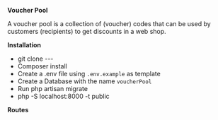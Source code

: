 **Voucher Pool**
 
 A voucher pool is a collection of (voucher) codes that can be used by customers (recipients) to get discounts in a web shop.

**Installation**
* git clone ---
* Composer install
* Create a .env file  using `.env.example` as template
* Create a Database with the name `voucherPool`
* Run php artisan migrate  
* php -S localhost:8000 -t public

**Routes**

